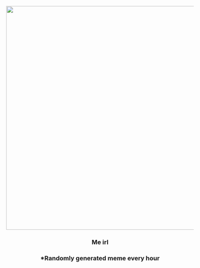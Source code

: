 <p align="center">
        <img src="https://i.redd.it/7mzxd12e25891.jpg" width="600" height="600">
        </p>
        <h3 align="center">Me irl</h3>
        <h3 align="center">*Randomly generated meme every hour</h3>
    